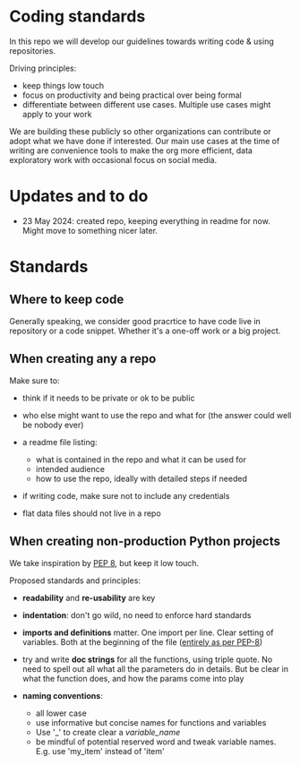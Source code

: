 # Coding standards

In this repo we will develop our guidelines towards writing code & using repositories.

Driving principles:
- keep things low touch
- focus on productivity and being practical over being formal
- differentiate between different use cases. Multiple use cases might apply to your work

We are building these publicly so other organizations can contribute or adopt what we have done if interested.
Our main use cases at the time of writing are convenience tools to make the org more efficient, data exploratory work with occasional focus on social media.

# Updates and to do
- 23 May 2024: created repo, keeping everything in readme for now. Might move to something nicer later.

# Standards

## Where to keep code

Generally speaking, we consider good pracrtice to have code live in repository or a code snippet. Whether it's a one-off work or a big project.


## When creating any a repo

Make sure to:

- think if it needs to be private or ok to be public
- who else might want to use the repo and what for (the answer could well be nobody ever)
- a readme file listing:
  - what is contained in the repo and what it can be used for
  - intended audience
  - how to use the repo, ideally with detailed steps if needed

- if writing code, make sure not to include any credentials
- flat data files should not live in a repo

## When creating non-production Python projects 

We take inspiration by [PEP 8](https://peps.python.org/pep-0008/#introduction), but keep it low touch.

Proposed standards and principles:

- **readability** and **re-usability** are key

- **indentation**: don't go wild, no need to enforce hard standards

- **imports and definitions** matter. One import per line. Clear setting of variables. Both at the beginning of the file ([entirely as per PEP-8](https://peps.python.org/pep-0008/#imports))

- try and write **doc strings** for all the functions, using triple quote. No need to spell out all what all the parameters do in details. But be clear in what the function does, and how the params come into play

- **naming conventions**: 
  - all lower case
  - use informative but concise names for functions and variables 
  - Use '_' to create clear a *variable_name*
  - be mindful of potential reserved word and tweak variable names. E.g. use 'my_item' instead of 'item'

